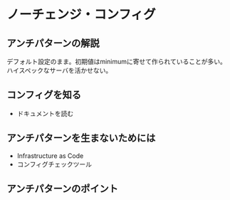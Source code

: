 # ノーチェンジ・コンフィグ

## アンチパターンの解説

デフォルト設定のまま。初期値はminimumに寄せて作られていることが多い。
ハイスペックなサーバを活かせない。

## コンフィグを知る

* ドキュメントを読む

## アンチパターンを生まないためには

* Infrastructure as Code
* コンフィグチェックツール

## アンチパターンのポイント
